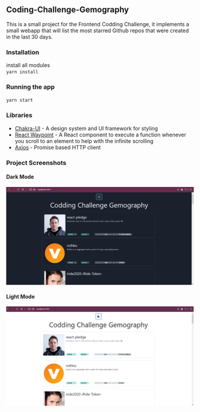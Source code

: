 ## Coding-Challenge-Gemography

This is a small project for the Frontend Codding Challenge, it implements a small webapp that will list the most starred Github repos that were created in the last 30 days.

### Installation

install all modules <br />
`yarn install`

### Running the app

`yarn start`

### Libraries

* [Chakra-UI](https://chakra-ui.com) - A design system and UI framework for styling
* [React Waypoint](https://github.com/civiccc/react-waypoint) - A React component to execute a function whenever you scroll to an element to help with the infinite scrolling
* [Axios](https://github.com/axios/axios) - Promise based HTTP client

### Project Screenshots

#### Dark Mode
![Dark mode Screenshot](/screenshots/screenshotDark.png)

#### Light Mode
![Light mode Screenshot](/screenshots/screenshotLight.png)

